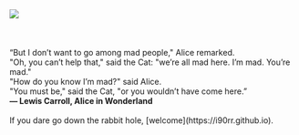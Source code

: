 <img src="https://github.com/i90rr/i90rr.github.io/blob/master/resources/cheshire_inverted.png">
</br></br></br></br>
“But I don’t want to go among mad people," Alice remarked.</br>
"Oh, you can’t help that," said the Cat: "we’re all mad here. I’m mad. You’re mad."</br>
"How do you know I’m mad?" said Alice.</br>
"You must be," said the Cat, "or you wouldn’t have come here.”</br>
<b>― Lewis Carroll, Alice in Wonderland</b>
</br></br>
If you dare go down the rabbit hole, [welcome](https://i90rr.github.io).